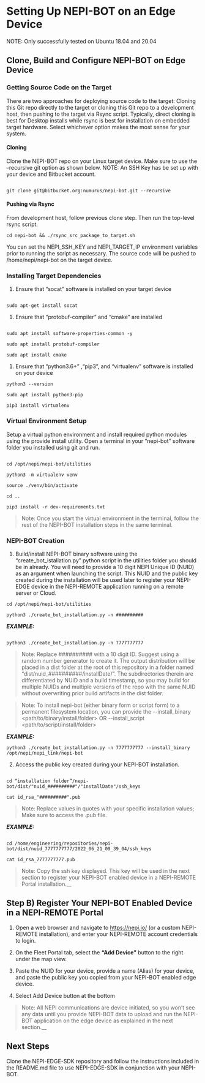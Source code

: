 # Setting Up NEPI-BOT on an Edge Device

NOTE: Only successfully tested on Ubuntu 18.04 and 20.04

## Clone, Build and Configure NEPI-BOT on Edge Device
### Getting Source Code on the Target
There are two approaches for deploying source code to the target: Cloning this Git repo directly to the target or cloning this Git repo to a development host, then pushing to the target via Rsync script. Typically, direct cloning is best for Desktop installs while rsync is best for installation on embedded target hardware. Select whichever option makes the most sense for your system.
#### Cloning
Clone the NEPI-BOT repo on your Linux target device. Make sure to use the –recursive git option as shown below. NOTE: An SSH Key has be set up with your device and Bitbucket account.

```

git clone git@bitbucket.org:numurus/nepi-bot.git --recursive

```
#### Pushing via Rsync
From development host, follow previous clone step. Then run the top-level rsync script.

```
cd nepi-bot && ./rsync_src_package_to_target.sh
```
You can set the NEPI_SSH_KEY and NEPI_TARGET_IP environment variables prior to running the script as necessary. The source code will be pushed to 
/home/nepi/nepi-bot
on the target device.

### Installing Target Dependencies

1. Ensure that “socat” software is installed on your target device

```

sudo apt-get install socat

```

1. Ensure that “protobuf-compiler” and “cmake” are installed

```

sudo apt install software-properties-common -y

sudo apt install protobuf-compiler

sudo apt install cmake

```

1. Ensure that “python3.6+” ,“pip3”, and “virtualenv” software is installed on your device

```
python3 --version

sudo apt install python3-pip

pip3 install virtualenv

```
### Virtual Environment Setup

Setup a virtual python environment and install required python modules using the provide install utility. Open a terminal in your “nepi-bot” software folder you installed using git and run.

```

cd /opt/nepi/nepi-bot/utilities

python3 -m virtualenv venv

source ./venv/bin/activate

cd ..

pip3 install -r dev-requirements.txt

```

>Note: Once you start the virtual environment in the terminal, follow the rest of the NEPI-BOT installation steps in the same terminal.

### NEPI-BOT Creation
1) Build/install NEPI-BOT binary software using the “create_bot_istallation.py” python script in the utilities folder you should be in already. You will need to provide a 10 digit NEPI Unique ID (NUID) as an argument when launching the script. This NUID and the public key created during the installation will be used later to register your NEPI-EDGE device in the NEPI-REMOTE application running on a remote server or Cloud.

```
cd /opt/nepi/nepi-bot/utilities

python3 ./create_bot_installation.py -n ##########

```

***EXAMPLE:***

```

python3 ./create_bot_installation.py -n 7777777777

```

> Note: Replace ########## with a 10 digit ID. Suggest using a random number generator to create it. The output distribution will be placed in a dist folder at the root of this repository in a folder named “dist/nuid_##########/installDate/”. The subdirectories therein are differentiated by NUID and a build timestamp, so you may build for multiple NUIDs and multiple versions of the repo with the same NUID without overwriting prior build artifacts in the dist folder.

> Note: To install nepi-bot (either binary form or script form) to a permanent filesystem location, you can provide the 
  --install_binary <path/to/binary/install/folder> OR
  --install_script <path/to/script/install/folder>

  ***EXAMPLE:***
  ```
  python3 ./create_bot_installation.py -n 7777777777 --install_binary /opt/nepi/nepi_link/nepi-bot
  ```



2) Access the public key created during your NEPI-BOT installation.

```

cd “installation folder”/nepi-bot/dist/"nuid_##########"/"installDate"/ssh_keys

cat id_rsa_"##########".pub

```

>Note: Replace values in quotes with your specific installation values; Make sure to access the .pub file.



***EXAMPLE:***

```

cd /home/engineering/repositories/nepi-bot/dist/nuid_7777777777/2022_06_21_09_39_04/ssh_keys

cat id_rsa_7777777777.pub

```

>Note: Copy the ssh key displayed. This key will be used in the next section to register your NEPI-BOT enabled device in a NEPI-REMOTE Portal installation.__



## Step B) Register Your NEPI-BOT Enabled Device in a NEPI-REMOTE Portal



1) Open a web browser and navigate to https://nepi.io/ (or a custom NEPI-REMOTE installation), and enter your NEPI-REMOTE account credentials to login.

2) On the Fleet Portal tab, select the **“Add Device”** button to the right under the map view.

3) Paste the NUID for your device, provide a name (Alias) for your device, and paste the public key you copied from your NEPI-BOT enabled edge device.

4) Select Add Device button at the bottom



>Note: All NEPI communications are device initiated, so you won’t see any data until you provide NEPI-BOT data to upload and run the NEPI-BOT application on the edge device as explained in the next section.__

## Next Steps
Clone the NEPI-EDGE-SDK repository and follow the instructions  included in the README.md file to use NEPI-EDGE-SDK in conjunction with your NEPI-BOT.